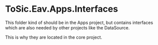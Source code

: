 ﻿# ToSic.Eav.Apps.Interfaces

This folder kind of should be in the Apps project, but contains interfaces which are also needed by other projects like the DataSource.

This is why they are located in the core project. 